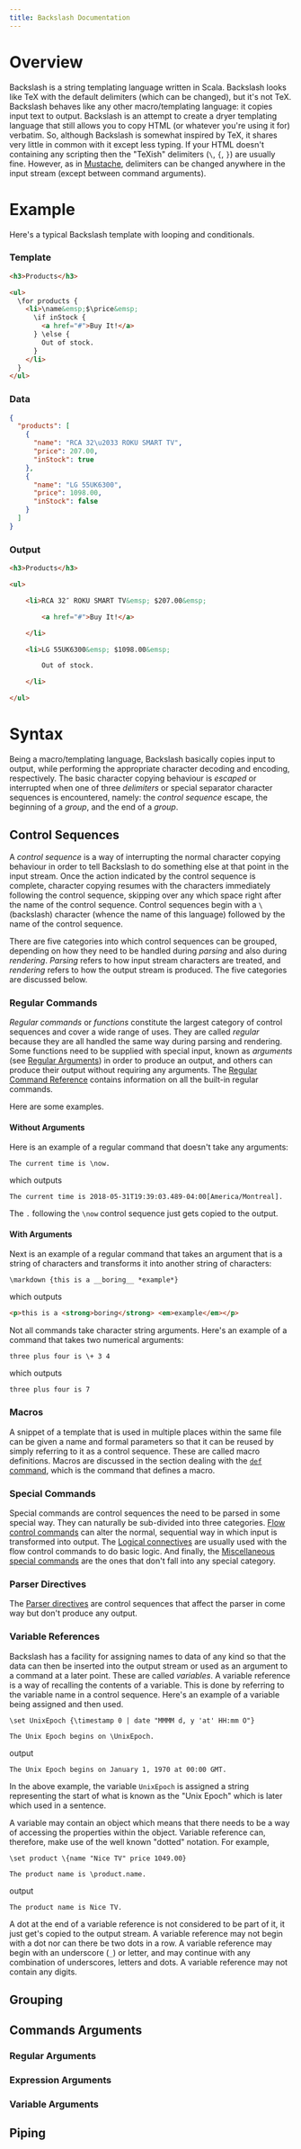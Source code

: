 ```yaml
---
title: Backslash Documentation
---
```


Overview
========

Backslash is a string templating language written in Scala. Backslash looks like TeX with the default delimiters (which can be changed), but it's not TeX. Backslash behaves like any other macro/templating language: it copies input text to output. Backslash is an attempt to create a dryer templating language that still allows you to copy HTML (or whatever you're using it for) verbatim. So, although Backslash is somewhat inspired by TeX, it shares very little in common with it except less typing. If your HTML doesn't containing any scripting then the "TeXish" delimiters (`\`, `{`, `}`) are usually fine. However, as in [Mustache](http://mustache.github.io/), delimiters can be changed anywhere in the input stream (except between command arguments).


Example
=======

Here's a typical Backslash template with looping and conditionals.

### Template

```html
<h3>Products</h3>

<ul>
  \for products {
    <li>\name&emsp;$\price&emsp;
      \if inStock {
        <a href="#">Buy It!</a>
      } \else {
        Out of stock.
      }
    </li>
  }
</ul>
```

### Data

```json
{
  "products": [
    {
      "name": "RCA 32\u2033 ROKU SMART TV",
      "price": 207.00,
      "inStock": true
    },
    {
      "name": "LG 55UK6300",
      "price": 1098.00,
      "inStock": false
    }
  ]
}
```

### Output

```html
<h3>Products</h3>

<ul>

    <li>RCA 32″ ROKU SMART TV&emsp; $207.00&emsp;

        <a href="#">Buy It!</a>

    </li>

    <li>LG 55UK6300&emsp; $1098.00&emsp;

        Out of stock.

    </li>

</ul>
```


Syntax
======

Being a macro/templating language, Backslash basically copies input to output, while performing the appropriate character decoding and encoding, respectively. The basic character copying behaviour is *escaped* or interrupted when one of three *delimiters* or special separator character sequences is encountered, namely: the *control sequence* escape, the beginning of a *group*, and the end of a *group*.


Control Sequences
-----------------

A *control sequence* is a way of interrupting the normal character copying behaviour in order to tell Backslash to do something else at that point in the input stream. Once the action indicated by the control sequence is complete, character copying resumes with the characters immediately following the control sequence, skipping over any which space right after the name of the control sequence.  Control sequences begin with a `\` (backslash) character (whence the name of this language) followed by the name of the control sequence.

There are five categories into which control sequences can be grouped, depending on how they need to be handled during *parsing* and also during *rendering*. *Parsing* refers to how input stream characters are treated, and *rendering* refers to how the output stream is produced.  The five categories are discussed below.


### Regular Commands

*Regular commands* or *functions* constitute the largest category of control sequences and cover a wide range of uses.  They are called *regular* because they are all handled the same way during parsing and rendering.  Some functions need to be supplied with special input, known as *arguments* (see [Regular Arguments](./#regular-arguments)) in order to produce an output, and others can produce their output without requiring any arguments.  The [Regular Command Reference](./regular-command-reference.html) contains information on all the built-in regular commands.

Here are some examples.

#### Without Arguments

Here is an example of a regular command that doesn't take any arguments:

    The current time is \now.

which outputs

    The current time is 2018-05-31T19:39:03.489-04:00[America/Montreal].

The `.` following the `\now` control sequence just gets copied to the output.


#### With Arguments

Next is an example of a regular command that takes an argument that is a string of characters and transforms it into another string of characters:

    \markdown {this is a __boring__ *example*}

which outputs

```html
<p>this is a <strong>boring</strong> <em>example</em></p>
```

Not all commands take character string arguments.  Here's an example of a command that takes two numerical arguments:

    three plus four is \+ 3 4

which outputs

    three plus four is 7


### Macros

A snippet of a template that is used in multiple places within the same file can be given a name and formal parameters so that it can be reused by simply referring to it as a control sequence.  These are called macro definitions.  Macros are discussed in the section dealing with the [`def` command](./parser-directives.html#def), which is the command that defines a macro.


### Special Commands

Special commands are control sequences the need to be parsed in some special way.  They can naturally be sub-divided into three categories.  [Flow control commands](./flow-control-commands.html) can alter the normal, sequential way in which input is transformed into output.  The [Logical connectives](./logical-connectives.html) are usually used with the flow control commands to do basic logic.  And finally, the [Miscellaneous special commands](./miscellaneous-special-commands.html) are the ones that don't fall into any special category.

### Parser Directives

The [Parser directives](./parser-directives.html) are control sequences that affect the parser in come way but don't produce any output.

### Variable References

Backslash has a facility for assigning names to data of any kind so that the data can then be inserted into the output stream or used as an argument to a command at a later point.  These are called *variables*.  A variable reference is a way of recalling the contents of a variable.  This is done by referring to the variable name in a control sequence.  Here's an example of a variable being assigned and then used.

    \set UnixEpoch {\timestamp 0 | date "MMMM d, y 'at' HH:mm O"}

    The Unix Epoch begins on \UnixEpoch.

output

    The Unix Epoch begins on January 1, 1970 at 00:00 GMT.

In the above example, the variable `UnixEpoch` is assigned a string representing the start of what is known as the "Unix Epoch" which is later which used in a sentence.

A variable may contain an object which means that there needs to be a way of accessing the properties within the object.  Variable reference can, therefore, make use of the well known "dotted" notation.  For example,

    \set product \{name "Nice TV" price 1049.00}

    The product name is \product.name.

output

    The product name is Nice TV.

A dot at the end of a variable reference is not considered to be part of it, it just get's copied to the output stream.  A variable reference may not begin with a dot nor can there be two dots in a row.  A variable reference may begin with an underscore (`_`) or letter, and may continue with any combination of underscores, letters and dots.  A variable reference may not contain any digits.

Grouping
--------


Commands Arguments
------------------


### Regular Arguments


### Expression Arguments


### Variable Arguments


Piping
------

